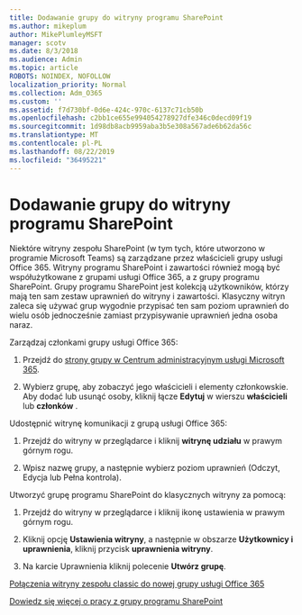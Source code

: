 ```yaml
---
title: Dodawanie grupy do witryny programu SharePoint
ms.author: mikeplum
author: MikePlumleyMSFT
manager: scotv
ms.date: 8/3/2018
ms.audience: Admin
ms.topic: article
ROBOTS: NOINDEX, NOFOLLOW
localization_priority: Normal
ms.collection: Adm_O365
ms.custom: ''
ms.assetid: f7d730bf-0d6e-424c-970c-6137c71cb50b
ms.openlocfilehash: c2bb1ce655e994054278927dfe346c0decd09f19
ms.sourcegitcommit: 1d98db8acb9959aba3b5e308a567ade6b62da56c
ms.translationtype: MT
ms.contentlocale: pl-PL
ms.lasthandoff: 08/22/2019
ms.locfileid: "36495221"
---
```

# <a name="add-a-group-to-a-sharepoint-site"></a>Dodawanie grupy do witryny programu SharePoint

Niektóre witryny zespołu SharePoint (w tym tych, które utworzono w programie Microsoft Teams) są zarządzane przez właścicieli grupy usługi Office 365. Witryny programu SharePoint i zawartości również mogą być współużytkowane z grupami usługi Office 365, a z grupy programu SharePoint. Grupy programu SharePoint jest kolekcją użytkowników, którzy mają ten sam zestaw uprawnień do witryny i zawartości. Klasyczny witryn zaleca się używać grup wygodnie przypisać ten sam poziom uprawnień do wielu osób jednocześnie zamiast przypisywanie uprawnień jedna osoba naraz.
  
Zarządzaj członkami grupy usługi Office 365:
  
1. Przejdź do [strony grupy w Centrum administracyjnym usługi Microsoft 365](https://portal.office.com/adminportal/home#/groups).
    
2. Wybierz grupę, aby zobaczyć jego właścicieli i elementy członkowskie. Aby dodać lub usunąć osoby, kliknij łącze **Edytuj** w wierszu **właścicieli** lub **członków** . 
    
Udostępnić witrynę komunikacji z grupą usługi Office 365:
  
1. Przejdź do witryny w przeglądarce i kliknij **witrynę udziału** w prawym górnym rogu. 
    
2. Wpisz nazwę grupy, a następnie wybierz poziom uprawnień (Odczyt, Edycja lub Pełna kontrola).
    
Utworzyć grupę programu SharePoint do klasycznych witryny za pomocą:
  
1. Przejdź do witryny w przeglądarce i kliknij ikonę ustawienia w prawym górnym rogu.
    
2. Kliknij opcję **Ustawienia witryny**, a następnie w obszarze **Użytkownicy i uprawnienia**, kliknij przycisk **uprawnienia witryny**.
    
3. Na karcie Uprawnienia kliknij polecenie **Utwórz grupę**.
    
[Połączenia witryny zespołu classic do nowej grupy usługi Office 365](https://go.microsoft.com/fwlink/?linkid=2008654)
  
[Dowiedz się więcej o pracy z grupy programu SharePoint](https://go.microsoft.com/fwlink/?linkid=874658)
  

